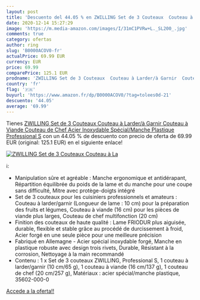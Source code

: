 ```yaml
---
layout: post
title: 'Descuento del 44.05 % en ZWILLING Set de 3 Couteaux  Couteau à La'
date: 2020-12-14 15:27:29
image: 'https://m.media-amazon.com/images/I/31mC1PVRw+L._SL200_.jpg'
comments: true
category: ofertas
author: ring
slug: 'B0000ACOV0-fr'
actualPrice: 69.99 EUR
currency: EUR
price: 69.99
comparePrice: 125.1 EUR
prodname: 'ZWILLING Set de 3 Couteaux  Couteau à Larder/à Garnir  Couteau à Viande  Couteau de Chef  Acier Inoxydable Spécial/Manche Plastique  Professional S'
country: 'fr'
flag: '🇫🇷'
buyurl: 'https://www.amazon.fr/dp/B0000ACOV0/?tag=tolees0d-21'
descuento: '44.05'
average: '69.99'
---
```


Tienes [ZWILLING Set de 3 Couteaux  Couteau à Larder/à Garnir  Couteau à Viande  Couteau de Chef  Acier Inoxydable Spécial/Manche Plastique  Professional S](https://www.amazon.fr/dp/B0000ACOV0/?tag=tolees0d-21) con un 44.05 % de descuento con precio de oferta de 69.99 EUR (original: 125.1 EUR) en el siguiente enlace!

[![ZWILLING Set de 3 Couteaux  Couteau à La](https://m.media-amazon.com/images/I/31mC1PVRw+L._SL200_.jpg)](https://www.amazon.fr/dp/B0000ACOV0/?tag=tolees0d-21)

ℹ️:

- Manipulation sûre et agréable : Manche ergonomique et antidérapant, Répartition équilibrée du poids de la lame et du manche pour une coupe sans difficulté, Mitre avec protège-doigts intégré
- Set de 3 couteaux pour les cuisiniers professionnels et amateurs : Couteau à larder/garnir (Longueur de lame : 10 cm) pour la préparation des fruits et légumes, Couteau à viande (16 cm) pour les pièces de viande plus larges, Couteau de chef multifonction (20 cm)
- Finition des couteaux de haute qualité : Lame FRIODUR plus aiguisée, durable, flexible et stable grâce au procédé de durcissement à froid, Acier forgé en une seule pièce pour une meilleure précision
- Fabriqué en Allemagne - Acier spécial inoxydable forgé, Manche en plastique robuste avec design trois rivets, Durable, Résistant à la corrosion, Nettoyage à la main recommandé
- Contenu : 1 x Set de 3 couteaux ZWILLING, Professional S, 1 couteau à larder/garnir (10 cm/65 g), 1 couteau à viande (16 cm/137 g), 1 couteau de chef (20 cm/257 g), Matériaux : acier spécial/manche plastique, 35602-000-0

[Accede a la oferta!!](https://www.amazon.fr/dp/B0000ACOV0/?tag=tolees0d-21)
